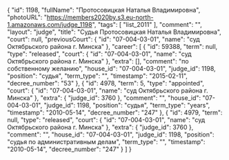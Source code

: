 {
    "id": 1198,
    "fullName": "Протосовицкая Наталья Владимировна",
    "photoURL": "https://members2020by.s3.eu-north-1.amazonaws.com/judge_1198",
    "tags": [
        "list_2011"
    ],
    "comment": "",
    "layout": "judge",
    "title": "Судья Протосовицкая Наталья Владимировна",
    "court": null,
    "previousCourt": {
        "id": "07-004-03-01",
        "name": "суд Октябрьского района г. Минска"
    },
    "career": [
        {
            "id": 59388,
            "term": null,
            "type": "released",
            "court": {
                "id": "07-004-03-01",
                "name": "суд Октябрьского района г. Минска"
            },
            "extra": [],
            "comment": "по собственному желанию",
            "house_id": "07-004-03-01",
            "judge_id": 1198,
            "position": "судья",
            "term_type": "",
            "timestamp": "2015-02-11",
            "decree_number": "53"
        },
        {
            "id": 4978,
            "term": 5,
            "type": "appointed",
            "court": {
                "id": "07-004-03-01",
                "name": "суд Октябрьского района г. Минска"
            },
            "extra": {
                "judge_id": 3760
            },
            "comment": "",
            "house_id": "07-004-03-01",
            "judge_id": 1198,
            "position": "судья",
            "term_type": "years",
            "timestamp": "2010-05-14",
            "decree_number": "247"
        },
        {
            "id": 4979,
            "term": null,
            "type": "released",
            "court": {
                "id": "07-004-03-01",
                "name": "суд Октябрьского района г. Минска"
            },
            "extra": {
                "judge_id": 3760
            },
            "comment": "",
            "house_id": "07-004-03-01",
            "judge_id": 1198,
            "position": "судья по административным делам",
            "term_type": "",
            "timestamp": "2010-05-14",
            "decree_number": "247"
        }
    ]
}